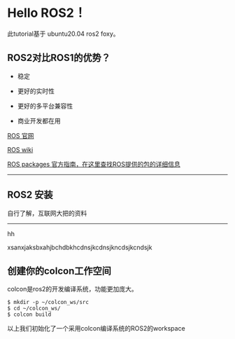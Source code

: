 # Hello ROS2！

此tutorial基于 ubuntu20.04 ros2 foxy。





## ROS2对比ROS1的优势？

- 稳定

- 更好的实时性
- 更好的多平台兼容性
- 商业开发都在用



[ROS 官网](https://ros.org/)

[ROS wiki](http://wiki.ros.org/)

[ROS packages 官方指南，在这里查找ROS提供的包的详细信息](https://index.ros.org/)

---



## ROS2 安装

自行了解，互联网大把的资料

---



hh



xsanxjaksbxahjbchdbkhcdnsjkcdnsjkncdsjkcndsjk

## 创建你的colcon工作空间

colcon是ros2的开发编译系统，功能更加庞大。

```
$ mkdir -p ~/colcon_ws/src       
$ cd ~/colcon_ws/
$ colcon build
```

以上我们初始化了一个采用colcon编译系统的ROS2的workspace



